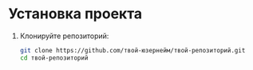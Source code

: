 
# Установка проекта

1. Клонируйте репозиторий:
   ```bash
   git clone https://github.com/твой-юзернейм/твой-репозиторий.git
   cd твой-репозиторий

